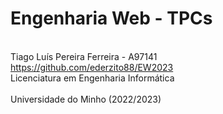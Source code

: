 # Engenharia Web - TPCs
<br>Tiago Luís Pereira Ferreira - A97141
<br>https://github.com/ederzito88/EW2023
<br>Licenciatura em Engenharia Informática
<br>
<br>Universidade do Minho (2022/2023)
